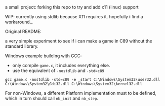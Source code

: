 a small project: forking this repo to try and add x11 (linux) support

WIP: currently using stdlib because X11 requires it. hopefully i find a workaround...

Original README:

a very simple experiment to see if i can make a game in C89 without the standard library.

Windows example building with GCC:
 - only compile `game.c`, it includes everything else.
 - use the equivalent of `-nostdlib` and `-std=c89`
```
gcc game.c -nostdlib -std=c89 -e _start C:\Windows\System32\user32.dll C:\Windows\System32\Gdi32.dll C:\Windows\System32\kernel32.dll
```

For non-Windows, a different Platform implementation must to be defined, which in turn should call `nb_init` and `nb_step`.